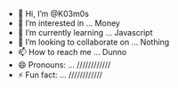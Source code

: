 - 👋 Hi, I’m @K03m0s
- 👀 I’m interested in ... Money
- 🌱 I’m currently learning ... Javascript
- 💞️ I’m looking to collaborate on ... Nothing
- 📫 How to reach me ... Dunno
- 😄 Pronouns: ... ////////////
- ⚡ Fun fact: ... ////////////

<!---
K03m0s/K03m0s is a ✨ special ✨ repository because its `README.md` (this file) appears on your GitHub profile.
You can click the Preview link to take a look at your changes.
--->
